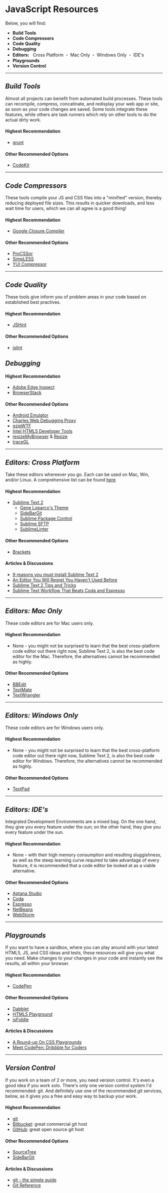 # JavaScript Resources

Below, you will find:

* **Build Tools**
* **Code Compressors**
* **Code Quality**
* **Debugging**
* **Editors:** &nbsp; Cross Platform ・ Mac Only ・ Windows Only ・ IDE's
* **Playgrounds**
* **Version Control**

---

## ***Build Tools***
Almost all projects can benefit from automated build processes.  These tools can recompile, compress, concatinate, and redisplay your web app or site, as soon as your code changes are saved.  Some tools integrate these features, while others are task runners which rely on other tools to do the actual dirty work.

#### Highest Recommendation
* [grunt](https://github.com/cowboy/grunt)

#### Other Recommended Options
* [CodeKit](http://incident57.com/codekit/)

---

## ***Code Compressors***
These tools compile your JS and CSS files into a "minified" version, thereby reducing deployed file sizes.  This results in quicker downloads, and less wait time for users, which we can all agree is a good thing!

#### Highest Recommendation
* [Google Closure Compiler](http://code.google.com/closure/compiler/)

#### Other Recommended Options
* [ProCSSor](http://procssorapp.com/)
* [SimpLESS](http://wearekiss.com/simpless)
* [YUI Compressor](http://developer.yahoo.com/yui/compressor/)

---

## ***Code Quality***
These tools give inform you of problem areas in your code based on established best practives.

#### Highest Recommendation
* [JSHint](http://www.jshint.com/)

#### Other Recommended Options
* [jslint](http://www.jslint.com/)

## ***Debugging***

#### Highest Recommendation
* [Adobe Edge Inspect](http://html.adobe.com/edge/inspect/)
* [BrowserStack](http://www.browserstack.com/)

#### Other Recommended Options
* [Android Emulator](http://developer.android.com/guide/developing/tools/emulator.html)
* [Charles Web Debugging Proxy](http://www.charlesproxy.com/)
* [gzipWTF](http://gzipwtf.com/)
* [Intel HTML5 Developer Tools](http://software.intel.com/en-us/html5)
* [resizeMyBrowser](http://resizeMyBrowser.com/) & [Resize](http://resizeSafari.com/)
* [traceGL](https://trace.gl)

---

## ***Editors: Cross Platform***
Take these editors whereever you go.  Each can be used on Mac, Win, and/or Linux.  A comprehensive list can be found [here](http://en.wikipedia.org/wiki/Comparison_of_text_editors#Cross-platform)

#### Highest Recommendation
* [Sublime Text 2](http://www.sublimetext.com/2)
	* [Gene Loparco's Theme](http://blog.elemdage.com/wp-content/uploads/2012/01/Theme-Gene.zip)
	* [SideBarGit](https://github.com/SublimeText/SideBarGit)
	* [Sublime Package Control](http://wbond.net/sublime_packages/package_control)
	* [Sublime SFTP](http://wbond.net/sublime_packages/sftp)
	* [SublimeLinter](https://github.com/Kronuz/SublimeLinter)

#### Other Recommended Options
* [Brackets](http://brackets.io/)

#### Articles & Discussions
* [9 reasons you must install Sublime Text 2](http://1p1e1.tumblr.com/post/14262857223/9-reasons-you-must-install-sublime-text-2-code-like-a)
* [An Editor You Will Regret You Haven't Used Before](http://o2js.com/2011/10/29/fell-in-love-with-sublime-text-2/)
* [Sublime Text 2 Tips and Tricks](http://net.tutsplus.com/tutorials/tools-and-tips/sublime-text-2-tips-and-tricks/)
* [Sublime Text Workflow That Beats Coda and Espresso](http://tarantsov.com/blog/2012/02/sublime-text-workflow-that-beats-coda-and-espresso/)

---

## ***Editors: Mac Only***
These code editors are for Mac users only.

#### Highest Recommendation
* None - you might not be surprised to learn that the best cross-platform code editor out there right now, Sublime Text 2, is also the best code editor for the Mac.  Therefore, the alternatives cannot be recommended as highly.

#### Other Recommended Options
* [BBEdit](http://www.barebones.com/products/bbedit/index.html?utm_source=thedeck&utm_medium=banner&utm_campaign=bbedit)
* [TextMate](http://macromates.com/)
* [TextWrangler](http://www.barebones.com/products/textwrangler/)

---

## ***Editors: Windows Only***
These code editors are for Windows users only.

#### Highest Recommendation
* None - you might not be surprised to learn that the best cross-platform code editor out there right now, Sublime Text 2, is also the best code editor for Windows.  Therefore, the alternatives cannot be recommended as highly.

#### Other Recommended Options
* [TextPad](http://www.textpad.com/)

---

## ***Editors: IDE's***
Integrated Development Environments are a mixed bag.  On the one hand, they give you every feature under the sun; on the other hand, they give you every feature under the sun.

#### Highest Recommendation
* None - with their high memory consumption and resulting sluggishness, as well as the steep learning curve required to take advantage of every feature, it is recommended that a code editor be looked at as a viable alternative.

#### Other Recommended Options
* [Aptana Studio](http://www.adobe.com/products/dreamweaver.html)
* [Coda](http://panic.com/coda/)
* [Espresso](http://macrabbit.com/espresso/)
* [NetBeans](http://netbeans.org/)
* [WebStorm](http://www.jetbrains.com/webstorm/)

---
## ***Playgrounds***
If you want to have a sandbox, where you can play around with your latest HTML5, JS, and CSS ideas and tests, these resources will give you what you need.  Make changes to your changes in your code and instantly see the results, all within your browser.

#### Highest Recommendation
* [CodePen](http://codepen.io/)

#### Other Recommended Options
* [Dabblet](http://dabblet.com/)
* [HTML5 Playground](http://toolbox-appdeveloper.intel.com/html5playground/)
* [jsFiddle](http://jsfiddle.net)

#### Articles & Discussions
* [A Round-up On CSS Playgrounds](http://hugogiraudel.com/2012/11/19/css-playgrounds/)
* [Meet CodePen: Dribbble for Coders](http://designshack.net/articles/css/meet-codepen-dribbble-for-coders/)

---

## ***Version Control***

If you work on a team of 2 or more, you need version control.  It's even a good idea if you work solo.  There's only one version control system I'd recommended: git.  And definitely use one of the recommended git services, below, as it gives you a free and easy way to backup your work.

#### Highest Recommendation
* [git](http://git-scm.com)
* [Bitbucket](https://bitbucket.org): great commercial git host
* [GitHub](https://github.com): great open source git host

#### Other Recommended Options
* [SourceTree](http://sourcetreeapp.com)
* [SideBarGit](https://github.com/SublimeText/SideBarGit)

#### Articles & Discussions
* [git - the simple guide](http://rogerdudler.github.com/git-guide/)
* [Git Reference](http://gitref.org/)